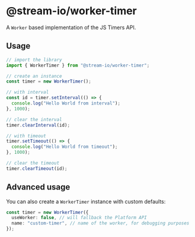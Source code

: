 # @stream-io/worker-timer

A `Worker` based implementation of the JS Timers API.

## Usage

```ts
// import the library
import { WorkerTimer } from "@stream-io/worker-timer";

// create an instance
const timer = new WorkerTimer();

// with interval
const id = timer.setInterval(() => {
  console.log("Hello World from interval");
}, 1000);

// clear the interval
timer.clearInterval(id);

// with timeout
timer.setTimeout(() => {
  console.log("Hello World from timeout");
}, 1000);

// clear the timeout
timer.clearTimeout(id);
```

## Advanced usage

You can also create a `WorkerTimer` instance with custom defaults:

```ts
const timer = new WorkerTimer({
  useWorker: false, // will fallback the Platform API
  name: "custom-timer", // name of the worker, for debugging purposes
});
```
